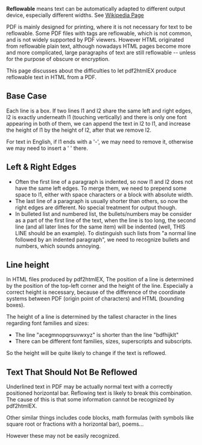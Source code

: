 **Reflowable** means text can be automatically adapted to different output device, especially different widths. See [Wikipedia Page](http://en.wikipedia.org/wiki/Reflowable_document)

PDF is mainly designed for printing, where it is not necessary for text to be reflowable. Some PDF files with tags are reflowable, which is not common, and is not widely supported by PDF viewers. However HTML originated from reflowable plain text, although nowadays HTML pages become more and more complicated, large paragraphs of text are still reflowable -- unless for the purpose of obscure or encryption.

This page discusses about the difficulties to let pdf2htmlEX produce reflowable text in HTML from a PDF.

## Base Case

Each line is a box. If two lines l1 and l2 share the same left and right edges, l2 is exactly underneath l1 (touching vertically) and there is only one font appearing in both of them, we can append the text in l2 to l1, and increase the height of l1 by the height of l2, after that we remove l2.

For text in English, if l1 ends with a '-', we may need to remove it, otherwise we may need to insert a ' ' there.

## Left & Right Edges

 - Often the first line of a paragraph is indented, so now l1 and l2 does not have the same left edges. To merge them, we need to prepend some space to l1, either with space characters or a block with absolute width.
 - The last line of a paragraph is usually shorter than others, so now the right edges are different. No special treatment for output though.
 - In bulleted list and numbered list, the bullets/numbers may be consider as a part of the first line of the text, when the line is too long, the second line (and all later lines for the same item) will be indented (well, THIS LINE should be an example). To distinguish such lists from "a normal line followed by an indented paragraph", we need to recognize bullets and numbers, which sounds annoying.

## Line height

In HTML files produced by pdf2htmlEX, The position of a line is determined by the position of the top-left corner and the height of the line. Especially a correct height is necessary, because of the difference of the coordinate systems between PDF (origin point of characters) and HTML (bounding boxes).

The height of a line is determined by the tallest character in the lines regarding font families and sizes:

 - The line "acegmnopqrsuvwxyz" is shorter than the line "bdfhijklt"
 - There can be different font families, sizes, superscripts and subscripts.

So the height will be quite likely to change if the text is reflowed.

## Text That Should Not Be Reflowed

Underlined text in PDF may be actually normal text with a correctly positioned horizontal bar. Reflowing text is likely to break this combination. The cause of this is that some information cannot be recognized by pdf2htmlEX. 

Other similar things includes code blocks, math formulas (with symbols like square root or fractions with a horizontal bar), poems...

However these may not be easily recognized.

